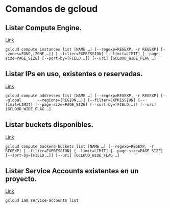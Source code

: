 # Comandos de gcloud

## Listar Compute Engine.

[Link](https://cloud.google.com/sdk/gcloud/reference/compute/instances/list)
``` 
gcloud compute instances list [NAME …] [--regexp=REGEXP, -r REGEXP] [--zones=ZONE,[ZONE,…]] [--filter=EXPRESSION] [--limit=LIMIT] [--page-size=PAGE_SIZE] [--sort-by=[FIELD,…]] [--uri] [GCLOUD_WIDE_FLAG …]
```

## Listar IPs en uso, existentes o reservadas.

[Link](https://cloud.google.com/sdk/gcloud/reference/compute/addresses/list)
``` 
gcloud compute addresses list [NAME …] [--regexp=REGEXP, -r REGEXP] [--global     | --regions=[REGION,…]] [--filter=EXPRESSION] [--limit=LIMIT] [--page-size=PAGE_SIZE] [--sort-by=[FIELD,…]] [--uri] [GCLOUD_WIDE_FLAG …]
```

## Listar buckets disponibles.

[Link](https://cloud.google.com/sdk/gcloud/reference/compute/backend-buckets/list)
``` 
gcloud compute backend-buckets list [NAME …] [--regexp=REGEXP, -r REGEXP] [--filter=EXPRESSION] [--limit=LIMIT] [--page-size=PAGE_SIZE] [--sort-by=[FIELD,…]] [--uri] [GCLOUD_WIDE_FLAG …]
```

## Listar Service Accounts existentes en un proyecto.

[Link](https://cloud.google.com/iam/docs/service-accounts-list-edit?hl=es-419#iam-service-accounts-list-gcloud)
``` 
gcloud iam service-accounts list
```
